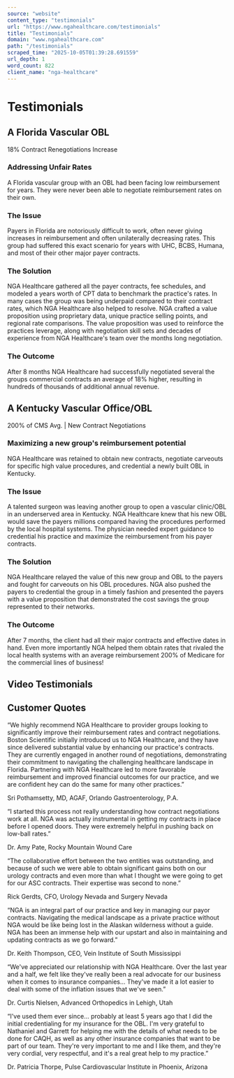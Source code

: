 ```yaml
---
source: "website"
content_type: "testimonials"
url: "https://www.ngahealthcare.com/testimonials"
title: "Testimonials"
domain: "www.ngahealthcare.com"
path: "/testimonials"
scraped_time: "2025-10-05T01:39:28.691559"
url_depth: 1
word_count: 822
client_name: "nga-healthcare"
---
```


# Testimonials

## A Florida Vascular OBL

18% Contract Renegotiations Increase

### Addressing Unfair Rates

A Florida vascular group with an OBL had been facing low reimbursement for years. They were never been able to negotiate reimbursement rates on their own.

### The Issue

Payers in Florida are notoriously difficult to work, often never giving increases in reimbursement and often unilaterally decreasing rates. This group had suffered this exact scenario for years with UHC, BCBS, Humana, and most of their other major payer contracts.

### The Solution

NGA Healthcare gathered all the payer contracts, fee schedules, and modeled a years worth of CPT data to benchmark the practice's rates. In many cases the group was being underpaid compared to their contract rates, which NGA Healthcare also helped to resolve. NGA crafted a value proposition using proprietary data, unique practice selling points, and regional rate comparisons. The value proposition was used to reinforce the practices leverage, along with negotiation skill sets and decades of experience from NGA Healthcare's team over the months long negotiation.

### The Outcome

After 8 months NGA Healthcare had successfully negotiated several the groups commercial contracts an average of 18% higher, resulting in hundreds of thousands of additional annual revenue.

## A Kentucky Vascular Office/OBL

200% of CMS Avg. | New Contract Negotiations

### Maximizing a new group's reimbursement potential

NGA Healthcare was retained to obtain new contracts, negotiate carveouts for specific high value procedures, and credential a newly built OBL in Kentucky.

### The Issue

A talented surgeon was leaving another group to open a vascular clinic/OBL in an underserved area in Kentucky. NGA Healthcare knew that his new OBL would save the payers millions compared having the procedures performed by the local hospital systems. The physician needed expert guidance to credential his practice and maximize the reimbursement from his payer contracts.

### The Solution

NGA Healthcare relayed the value of this new group and OBL to the payers and fought for carveouts on his OBL procedures. NGA also pushed the payers to credential the group in a timely fashion and presented the payers with a value proposition that demonstrated the cost savings the group represented to their networks.

### The Outcome

After 7 months, the client had all their major contracts and effective dates in hand. Even more importantly NGA helped them obtain rates that rivaled the local health systems with an average reimbursement 200% of Medicare for the commercial lines of business!

## Video Testimonials

## Customer Quotes

“We highly recommend NGA Healthcare to provider groups looking to significantly improve their reimbursement rates and contract negotiations. Boston Scientific initially introduced us to NGA Healthcare, and they have since delivered substantial value by enhancing our practice's contracts. They are currently engaged in another round of negotiations, demonstrating their commitment to navigating the challenging healthcare landscape in Florida. Partnering with NGA Healthcare led to more favorable reimbursement and improved financial outcomes for our practice, and we are confident hey can do the same for many other practices.”

Sri Pothamsetty, MD, AGAF, Orlando Gastroenterology, P.A.

“I started this process not really understanding how contract negotiations work at all. NGA was actually instrumental in getting my contracts in place before I opened doors. They were extremely helpful in pushing back on low-ball rates.”

Dr. Amy Pate, Rocky Mountain Wound Care

“The collaborative effort between the two entities was outstanding, and because of such we were able to obtain significant gains both on our urology contracts and even more than what I thought we were going to get for our ASC contracts. Their expertise was second to none.”

Rick Gerdts, CFO, Urology Nevada and Surgery Nevada

“NGA is an integral part of our practice and key in managing our payor contracts. Navigating the medical landscape as a private practice without NGA would be like being lost in the Alaskan wilderness without a guide. NGA has been an immense help with our upstart and also in maintaining and updating contracts as we go forward.”

Dr. Keith Thompson, CEO, Vein Institute of South Mississippi

“We've appreciated our relationship with NGA Healthcare. Over the last year and a half, we felt like they've really been a real advocate for our business when it comes to insurance companies… They've made it a lot easier to deal with some of the inflation issues that we've seen.”

Dr. Curtis Nielsen, Advanced Orthopedics in Lehigh, Utah

“I've used them ever since… probably at least 5 years ago that I did the initial credentialing for my insurance for the OBL. ​​I'm very grateful to Nathaniel and Garrett for helping me with the details of what needs to be done for CAQH, as well as any other insurance companies that want to be part of our team. They're very important to me and I like them, and they're very cordial, very respectful, and it's a real great help to my practice.”

Dr. Patricia Thorpe, Pulse Cardiovascular Institute in Phoenix, Arizona